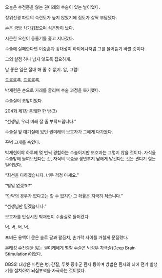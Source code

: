 오늘은 수전증을 앓는 권미래의 수술이 있는 날이었다.

정위신경 파트의 숙련도가 높지 않았기에 집도가 살짝 부담됐다.

손은 금방 차가워졌으며 식은땀이 났다.

시큰한 오한이 등줄기를 훑고 지나갔다.

수술에 실패한다면 이중훈과 강대성이 하이에나처럼 그를 물어뜯기 바쁠 것이다.

그의 살점 하나 남지 않도록 집요하게.

남 좋은 일은 절대 해 줄 수 없지. 암, 그럼!

드르르륵. 드르르륵.

박재현은 손으로 가래를 굴리며 수술 과정을 복기했다.

수술실이 코앞이었다.

204화 제1장 통쾌한 한 방(3)

“선생님, 우리 미래 잘 좀 부탁드립니다.”

수술실 앞 대기실에 있던 권미래의 보호자가 그에게 다가왔다.

꾸벅 고개를 숙였다.

박재현이야 하루에 몇 번씩 경험하는 수술이지만 보호자는 그렇지 않을 것이다. 자식을 수술방에 들여보낸다는 것, 자식의 목숨을 생면부지 남에게 맡긴다는 것은 견디기 힘든 일이었다.

“최선을 다하겠습니다. 너무 걱정 마세요.”

“별일 없겠죠?”

“만약의 경우가 없다고는 할 수 없지만 그 확률은 지극히 적습니다.”

“선생님만 믿겠습니다.”

보호자를 안심시킨 박재현이 수술실로 들어갔다.

벅. 벅. 벅. 벅.

포비돈 용액이 묻은 솔로 팔과 팔꿈치, 손가락 사이를 거칠게 문질렀다.

본태성 수전증을 앓는 권미래에게 펼칠 수술은 뇌심부 자극술(Deep Brain Stimulation)이었다.

DBS의 대상은 파킨슨 병, 간질, 투렛 증후군 환자 등이며 방법은 환자의 뇌에 전기 발생기를 설치하여 뇌심부핵을 자극하는 것이었다.